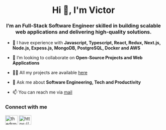 <h1 align="center">Hi 👋, I'm Victor</h1>
<h3 align="center">I’m an Full-Stack Software Engineer skilled in building scalable web applications and delivering high-quality solutions.</h3>

- 🌱 I have experience with **Javascript, Typescript, React, Redux, Next.js, Node.js, Expess.js, MongoDB, PostgreSQL, Docker and AWS**

- 👯 I’m looking to collaborate on **Open-Source Projects and Web Applications**

- 👨‍💻 All my projects are available [here](https://martinsflow.webflow.io/)

- 💬 Ask me about **Software Engineering, Tech and Productivity**

- 📫 You can reach me via [mail](mailto:martinsvictor287@gmail.com)

<h3 align="left">Connect with me</h3>
<p align="left">
<a href="https://twitter.com/thedrmartins" target="blank"><img align="center" src="https://raw.githubusercontent.com/rahuldkjain/github-profile-readme-generator/master/src/images/icons/Social/twitter.svg" alt="thedrmartins" height="30" width="40" /></a>
<a href="https://www.linkedin.com/in/victormartinsfemi/" target="_blank"><img align="center" src="https://raw.githubusercontent.com/rahuldkjain/github-profile-readme-generator/master/src/images/icons/Social/linked-in-alt.svg" alt="https://www.linkedin.com/in/victormartinsfemi/" height="30" width="40" /></a>
</p>

